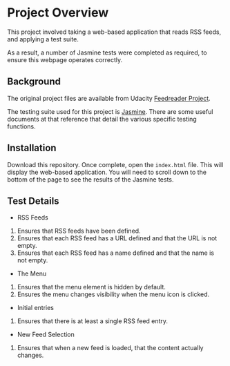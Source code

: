 # Project Overview

This project involved taking a web-based application that reads RSS feeds, and applying a test suite.

As a result, a number of Jasmine tests were completed as required, to ensure this webpage operates correctly.

## Background

The original project files are available from Udacity [Feedreader Project](https://github.com/udacity/frontend-nanodegree-feedreader).

The testing suite used for this project is [Jasmine](http://jasmine.github.io/).  There are some useful documents at that reference that detail the various specific testing functions.

## Installation

Download this repository.  Once complete, open the `index.html` file.  This will display the web-based application.  You will need to scroll down to the bottom of the page to see the results of the Jasmine tests.

## Test Details

- RSS Feeds

1. Ensures that RSS feeds have been defined.
2. Ensures that each RSS feed has a URL defined and that the URL is not empty.
3. Ensures that each RSS feed has a name defined and that the name is not empty.

- The Menu

1. Ensures that the menu element is hidden by default.
2. Ensures the menu changes visibility when the menu icon is clicked.

- Initial entries

1. Ensures that there is at least a single RSS feed entry.

- New Feed Selection

1. Ensures that when a new feed is loaded, that the content actually changes.

